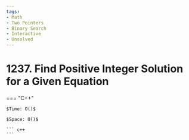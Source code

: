 ```yaml
---
tags:
- Math
- Two Pointers
- Binary Search
- Interactive
- Unsolved
---
```



# 1237. Find Positive Integer Solution for a Given Equation

=== "C++"

    $Time: O()$

    $Space: O()$

    ``` c++
    ```